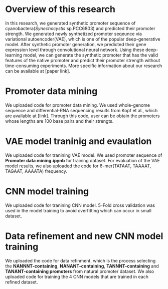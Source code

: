 # Overview of this research

In this research, we generated synthetic promoter sequence of cyanobactera(*Synechocystis* sp.PCC6803) and predicted their promoter strength. We generated 
newly synthetized promoter seqeunce via variational autoencoder(VAE), which is one of the popular deep-generative model. After synthetic promoter generation, we predicted their gene expression level through convolutional neural network. Using these deep-learning model, we can generate the synthetic promoter that has the valid features of the native promoter and predict their promoter strength without time-consuming experiments. More specific information about our research can be available at [paper link].

# Promoter data mining

We uploaded code for promoter data mining. We used whole-genome sequence and differential-RNA sequencing results from Kopf et al., which are available at [link]. Through this code, user can be obtain the promoters whose lengths are 100 base pairs and their strengts.  

# VAE model traninig and evaulation

We uploaded code for tranining VAE model. We used promoter sequence of **Promoter data mining.ipynb** for training dataset. For evaluation of the VAE model results, we also uploaded the code for 6-mer(TATAAT, TAAAAT, TAGAAT, AAAATA) frequency.

# CNN model training

We uploaded code for tranining CNN model. 5-Fold cross validation was used in the model training to avoid overfitting which can occur in small dataset. 

# Data refinement and new CNN model training

We uploaded the code for data refinment, which is the process selecting the **NANNNT-containing**, **NANANT-containing**, **TANNNT-containing** and **TANANT-containing promoters** from natural promoter dataset. We also uploaded code for training the 4 CNN models that are trained in each refined dataset.
